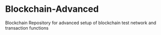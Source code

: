 # Blockchain-Advanced
Blockchain Repository for advanced setup of blockchain test network and transaction functions
